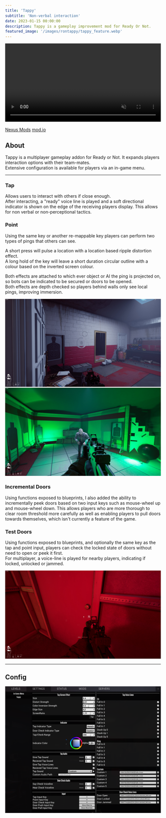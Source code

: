 ```yaml
---
title: 'Tappy'
subtitle: 'Non-verbal interaction'
date: 2023-01-15 00:00:00
description: Tappy is a gameplay improvement mod for Ready Or Not.
featured_image: '/images/rontappy/tappy_feature.webp'
---
```

<video width="100%" preload="auto" muted autoplay loop>
    <source type="video/mp4" src="/images/rontappy/Tappyexamplescreenfx_noaudio.mp4" />
</video>

<a href="https://www.nexusmods.com/readyornot/mods/2287/" class="button button--large" style="padding:0px,10px;">Nexus Mods</a> <a href="https://mod.io/g/readyornot/m/tappy" class="button button--large" style="padding:0px,10px;">mod.io</a>
## About

Tappy is a multiplayer gameplay addon for Ready or Not.  It expands players interaction options with their team-mates.  
Extensive configuration is available for players via an in-game menu.  

---



### Tap  

Allows users to interact with others if close enough.  
After interacting, a "ready" voice line is played and a soft directional indicator is shown on the edge of the receiving players display. This allows for non verbal or non-perceptional tactics.  
  
### Point  

Using the same key or another re-mappable key players can perform two types of pings that others can see.  

A short press will pulse a location with a location based ripple distortion effect.  
A long hold of the key will leave a short duration circular outline with a colour based on the inverted screen colour.  

Both effects are attached to which ever object or AI the ping is projected on, so bots can be indicated to be secured or doors to be opened.  
Both effects are depth checked so players behind walls only see local pings, improving immersion.

<div class="gallery" data-columns="1">
	<img src="/images/rontappy/readyornot-win64-shipping_rc2a4.jpg">
    <img src="/images/rontappy/readyornot-win64-shipping_xf2uv.jpg">
</div>

### Incremental Doors

Using functions exposed to blueprints, I also added the ability to incrementally peek doors based on two input keys such as mouse-wheel up and mouse-wheel down.
This allows players who are more thorough to clear room threshold more carefully as well as enabling players to pull doors towards themselves, which isn't currently a feature of the game.

### Test Doors

Using functions exposed to blueprints, and optionally the same key as the tap and point input, players can check the locked state of doors without need to open or peek it first.  
For multiplayer, a voice-line is played for nearby players, indicating if locked, unlocked or jammed.

<div class="gallery" data-columns="1">
    <img src="/images/rontappy/readyornot-win64-shipping_qlfff.jpg">
</div>

---

## Config

<div class="gallery" data-columns="1">
    <img src="/images/rontappy/readyornot-win64-shipping_lwadj.png">
</div>

